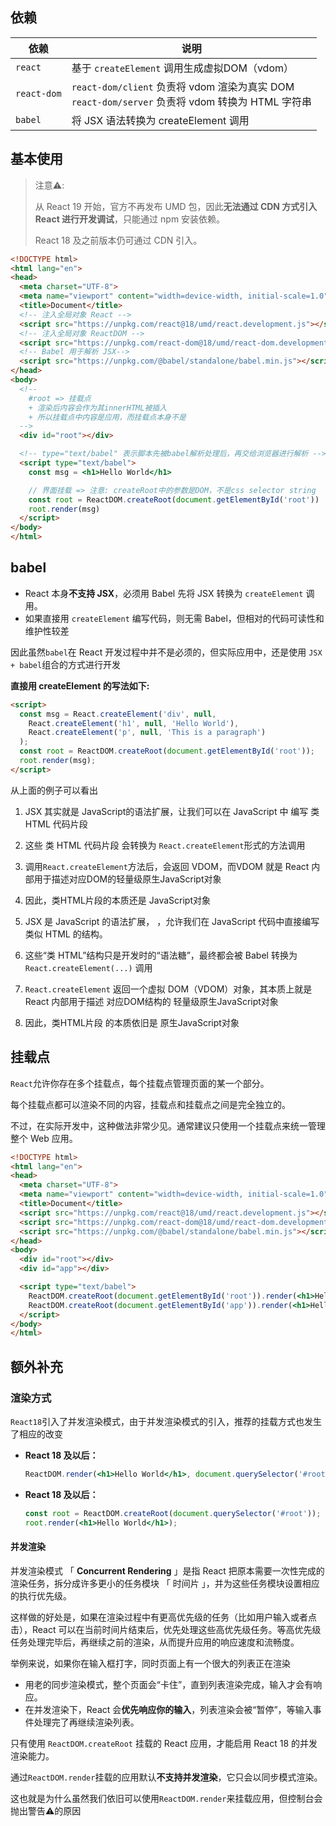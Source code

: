 ## 依赖

| 依赖        | 说明                                                         |
| ----------- | ------------------------------------------------------------ |
| `react`     | 基于 `createElement` 调用生成虚拟DOM（vdom）                 |
| `react-dom` | `react-dom/client` 负责将 vdom 渲染为真实 DOM<br />`react-dom/server` 负责将 vdom 转换为 HTML 字符串 |
| `babel`     | 将 JSX 语法转换为 createElement 调用                         |



## 基本使用

> 注意⚠️:
>
> 从 React 19 开始，官方不再发布 UMD 包，因此**无法通过 CDN 方式引入 React 进行开发调试**，只能通过 npm 安装依赖。
>
> React 18 及之前版本仍可通过 CDN 引入。

```html
<!DOCTYPE html>
<html lang="en">
<head>
  <meta charset="UTF-8">
  <meta name="viewport" content="width=device-width, initial-scale=1.0">
  <title>Document</title>
  <!-- 注入全局对象 React -->
  <script src="https://unpkg.com/react@18/umd/react.development.js"></script>
  <!-- 注入全局对象 ReactDOM -->
  <script src="https://unpkg.com/react-dom@18/umd/react-dom.development.js"></script>
  <!-- Babel 用于解析 JSX-->
  <script src="https://unpkg.com/@babel/standalone/babel.min.js"></script>
</head>
<body>
  <!--
    #root => 挂载点
    + 渲染后内容会作为其innerHTML被插入
    + 所以挂载点中内容是应用，而挂载点本身不是
  -->
  <div id="root"></div>

  <!-- type="text/babel" 表示脚本先被babel解析处理后，再交给浏览器进行解析 -->
  <script type="text/babel">
    const msg = <h1>Hello World</h1>

    // 界面挂载 => 注意: createRoot中的参数是DOM，不是css selector string
    const root = ReactDOM.createRoot(document.getElementById('root'))
    root.render(msg)
  </script>
</body>
</html>
```



## babel

- React 本身**不支持 JSX**，必须用 Babel 先将 JSX 转换为 `createElement` 调用。
- 如果直接用 `createElement` 编写代码，则无需 Babel，但相对的代码可读性和维护性较差

因此虽然`babel`在 React 开发过程中并不是必须的，但实际应用中，还是使用 `JSX + babel`组合的方式进行开发



**直接用 createElement 的写法如下:**

```html
<script>
  const msg = React.createElement('div', null,
    React.createElement('h1', null, 'Hello World'),
    React.createElement('p', null, 'This is a paragraph')
  );
  const root = ReactDOM.createRoot(document.getElementById('root'));
  root.render(msg);
</script>

```

从上面的例子可以看出

1. JSX 其实就是 JavaScript的语法扩展，让我们可以在 JavaScript 中 编写 类HTML 代码片段
2. 这些 类 HTML 代码片段 会转换为 `React.createElement`形式的方法调用
3. 调用`React.createElement`方法后，会返回 VDOM，而VDOM 就是 React 内部用于描述对应DOM的轻量级原生JavaScript对象
4. 因此，类HTML片段的本质还是 JavaScript对象

1. JSX 是 JavaScript 的语法扩展， ，允许我们在 JavaScript 代码中直接编写类似 HTML 的结构。
2. 这些“类 HTML”结构只是开发时的“语法糖”，最终都会被 Babel 转换为 `React.createElement(...)` 调用
3. `React.createElement` 返回一个虚拟 DOM（VDOM）对象，其本质上就是React 内部用于描述 对应DOM结构的 轻量级原生JavaScript对象
4. 因此，类HTML片段 的本质依旧是 原生JavaScript对象



## 挂载点

`React`允许你存在多个挂载点，每个挂载点管理页面的某一个部分。

每个挂载点都可以渲染不同的内容，挂载点和挂载点之间是完全独立的。

不过，在实际开发中，这种做法非常少见。通常建议只使用一个挂载点来统一管理整个 Web 应用。

```html
<!DOCTYPE html>
<html lang="en">
<head>
  <meta charset="UTF-8">
  <meta name="viewport" content="width=device-width, initial-scale=1.0">
  <title>Document</title>
  <script src="https://unpkg.com/react@18/umd/react.development.js"></script>
  <script src="https://unpkg.com/react-dom@18/umd/react-dom.development.js"></script>
  <script src="https://unpkg.com/@babel/standalone/babel.min.js"></script>
</head>
<body>
  <div id="root"></div>
  <div id="app"></div>

  <script type="text/babel">
    ReactDOM.createRoot(document.getElementById('root')).render(<h1>Hello World</h1>)
    ReactDOM.createRoot(document.getElementById('app')).render(<h1>Hello React</h1>)
  </script>
</body>
</html>
```



## 额外补充

###  渲染方式

  `React18`引入了并发渲染模式，由于并发渲染模式的引入，推荐的挂载方式也发生了相应的改变

+ **React 18 及以后：**

  ```jsx
  ReactDOM.render(<h1>Hello World</h1>, document.querySelector('#root'));
  ```

+ **React 18 及以后：**

  ```jsx
  const root = ReactDOM.createRoot(document.querySelector('#root'));
  root.render(<h1>Hello World</h1>);
  ```



#### 并发渲染

并发渲染模式 「 **Concurrent Rendering** 」是指 React 把原本需要一次性完成的渲染任务，拆分成许多更小的任务模块 「 时间片 」，并为这些任务模块设置相应的执行优先级。

这样做的好处是，如果在渲染过程中有更高优先级的任务（比如用户输入或者点击），React 可以在当前时间片结束后，优先处理这些高优先级任务。等高优先级任务处理完毕后，再继续之前的渲染，从而提升应用的响应速度和流畅度。



举例来说，如果你在输入框打字，同时页面上有一个很大的列表正在渲染

+ 用老的同步渲染模式，整个页面会“卡住”，直到列表渲染完成，输入才会有响应。
+ 在并发渲染下，React 会**优先响应你的输入**，列表渲染会被“暂停”，等输入事件处理完了再继续渲染列表。



只有使用 `ReactDOM.createRoot` 挂载的 React 应用，才能启用 React 18 的并发渲染能力。

通过`ReactDOM.render`挂载的应用默认**不支持并发渲染**，它只会以同步模式渲染。

这也就是为什么虽然我们依旧可以使用`ReactDOM.render`来挂载应用，但控制台会抛出警告⚠️的原因